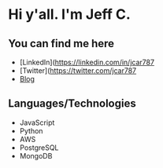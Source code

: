 # Hi y'all. I'm Jeff C.

## You can find me here
- [LinkedIn](https://linkedin.com/in/jcar787
- [Twitter](https://twitter.com/jcar787
- [Blog](https://jeffca.me)

## Languages/Technologies
- JavaScript
- Python
- AWS
- PostgreSQL
- MongoDB


